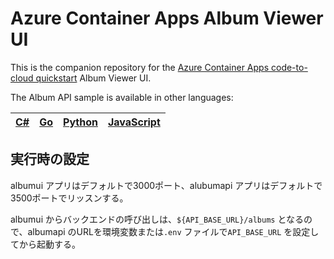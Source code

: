 # Azure Container Apps Album Viewer UI

This is the companion repository for the [Azure Container Apps code-to-cloud quickstart]() Album Viewer UI.

The Album API sample is available in other languages:

| [C#](https://github.com/azure-samples/containerapps-albumapi-csharp) | [Go](https://github.com/azure-samples/containerapps-albumapi-go) | [Python](https://github.com/azure-samples/containerapps-albumapi-python) | [JavaScript](https://github.com/azure-samples/containerapps-albumapi-javascript) |
| -------------------------------------------------------------------- | ---------------------------------------------------------------- | ------------------------------------------------------------------------ | -------------------------------------------------------------------------------- |


## 実行時の設定

albumui アプリはデフォルトで3000ポート、alubumapi アプリはデフォルトで3500ポートでリッスンする。

albumui からバックエンドの呼び出しは、`${API_BASE_URL}/albums` となるので、albumapi のURLを環境変数または`.env` ファイルで`API_BASE_URL` を設定してから起動する。
